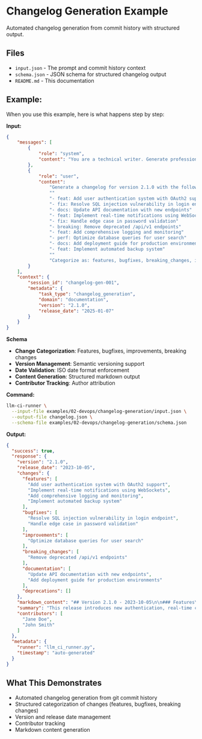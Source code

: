 # Changelog Generation Example

Automated changelog generation from commit history with structured output.

## Files
- `input.json` - The prompt and commit history context
- `schema.json` - JSON schema for structured changelog output
- `README.md` - This documentation

## Example:

When you use this example, here is what happens step by step:

**Input:**
```json
{
    "messages": [
        {
            "role": "system",
            "content": "You are a technical writer. Generate professional changelog entries from commit history, categorizing changes by type and impact."
        },
        {
            "role": "user",
            "content": 
                "Generate a changelog for version 2.1.0 with the following commits:"
                ""
                "- feat: Add user authentication system with OAuth2 support"
                "- fix: Resolve SQL injection vulnerability in login endpoint"
                "- docs: Update API documentation with new endpoints"
                "- feat: Implement real-time notifications using WebSockets"
                "- fix: Handle edge case in password validation"
                "- breaking: Remove deprecated /api/v1 endpoints"
                "- feat: Add comprehensive logging and monitoring"
                "- perf: Optimize database queries for user search"
                "- docs: Add deployment guide for production environments"
                "- feat: Implement automated backup system"
                ""
                "Categorize as: features, bugfixes, breaking_changes, improvements, documentation, deprecations."
        }
    ],
    "context": {
        "session_id": "changelog-gen-001",
        "metadata": {
            "task_type": "changelog_generation",
            "domain": "documentation",
            "version": "2.1.0",
            "release_date": "2025-01-07"
        }
    }
}
```

**Schema**
- **Change Categorization**: Features, bugfixes, improvements, breaking changes
- **Version Management**: Semantic versioning support
- **Date Validation**: ISO date format enforcement
- **Content Generation**: Structured markdown output
- **Contributor Tracking**: Author attribution 

**Command:**
```bash
llm-ci-runner \
  --input-file examples/02-devops/changelog-generation/input.json \
  --output-file changelog.json \
  --schema-file examples/02-devops/changelog-generation/schema.json
```

**Output:**
```json
{
  "success": true,
  "response": {
    "version": "2.1.0",
    "release_date": "2023-10-05",
    "changes": {
      "features": [
        "Add user authentication system with OAuth2 support",
        "Implement real-time notifications using WebSockets",
        "Add comprehensive logging and monitoring",
        "Implement automated backup system"
      ],
      "bugfixes": [
        "Resolve SQL injection vulnerability in login endpoint",
        "Handle edge case in password validation"
      ],
      "improvements": [
        "Optimize database queries for user search"
      ],
      "breaking_changes": [
        "Remove deprecated /api/v1 endpoints"
      ],
      "documentation": [
        "Update API documentation with new endpoints",
        "Add deployment guide for production environments"
      ],
      "deprecations": []
    },
    "markdown_content": "## Version 2.1.0 - 2023-10-05\n\n### Features\n- User authentication system with OAuth2 support\n- Real-time notifications using WebSockets\n- Comprehensive logging and monitoring\n- Automated backup system\n\n### Bug Fixes\n- SQL injection vulnerability in login endpoint has been resolved\n- Edge case in password validation handled\n\n### Improvements\n- Database queries for user search optimized\n\n### Breaking Changes\n- Deprecated /api/v1 endpoints have been removed\n\n### Documentation\n- Updated API documentation with new endpoints\n- Added deployment guide for production environments\n\n---\n\nThis release introduces several new features, performance improvements, security fixes, and documentation updates to enhance the overall system.",
    "summary": "This release introduces new authentication, real-time communication, enhanced security, and better documentation.",
    "contributors": [
      "Jane Doe",
      "John Smith"
    ]
  },
  "metadata": {
    "runner": "llm_ci_runner.py",
    "timestamp": "auto-generated"
  }
}
```

## What This Demonstrates
- Automated changelog generation from git commit history
- Structured categorization of changes (features, bugfixes, breaking changes)
- Version and release date management
- Contributor tracking
- Markdown content generation
